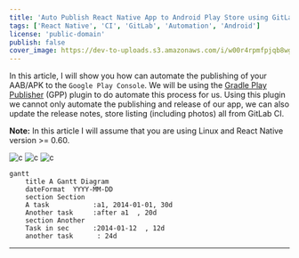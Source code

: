 ```yaml
---
title: 'Auto Publish React Native App to Android Play Store using GitLab CI'
tags: ['React Native', 'CI', 'GitLab', 'Automation', 'Android']
license: 'public-domain'
publish: false
cover_image: https://dev-to-uploads.s3.amazonaws.com/i/w00r4rpmfpjqb8wgygxu.jpg
---
```


In this article, I will show you how can automate the publishing of your AAB/APK to the `Google Play Console`.
We will be using the [Gradle Play Publisher](https://github.com/Triple-T/gradle-play-publisher) (GPP) plugin to do
automate this process for us. Using this plugin we cannot only automate the publishing and release of our app,
we can also update the release notes, store listing (including photos) all from GitLab CI. 

**Note:** In this article I will assume that you are using Linux and React Native version >= 0.60.

![c](c.jpg)
![c](c.jpg)
![c](c.jpg)

```mermaid
gantt
    title A Gantt Diagram
    dateFormat  YYYY-MM-DD
    section Section
    A task           :a1, 2014-01-01, 30d
    Another task     :after a1  , 20d
    section Another
    Task in sec      :2014-01-12  , 12d
    another task      : 24d
```

---------------------------------------------------------------------------------------------------
